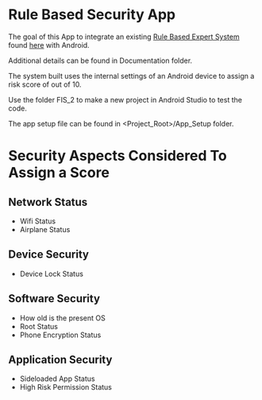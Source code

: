 # Rule Based Security App

The goal of this App to integrate an existing [Rule Based Expert System](ftp://ftp.dca.fee.unicamp.br/pub/docs/vonzuben/ea072_2s06/notas_de_aula/Lecture02.pdf) found [here](https://github.com/bennapp/forwardBackwardChaining) with Android.

Additional details can be found in Documentation folder.

The system built uses the internal settings of an Android device to assign a risk score of out of 10.

Use the folder FIS_2 to make a new project in Android Studio to test the code.

The app setup file can be found in <Project_Root>/App_Setup folder.

# Security Aspects Considered To Assign a Score

## Network Status

* Wifi Status
* Airplane Status

## Device Security

* Device Lock Status

## Software Security

* How old is the present OS
* Root Status
* Phone Encryption Status

## Application Security

* Sideloaded App Status
* High Risk Permission Status
